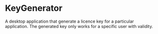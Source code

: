 # KeyGenerator
A desktop application that generate a licence key for a particular application. The generated key only works for a specific user with validity. 
